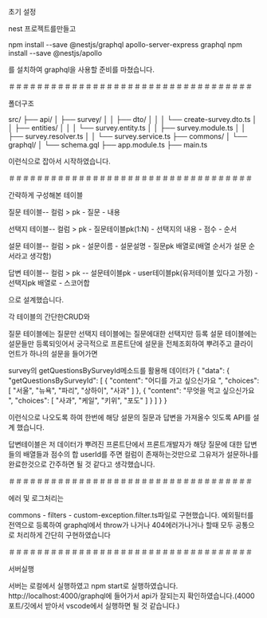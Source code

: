 초기 설정

nest 프로젝트를만들고

npm install --save @nestjs/graphql apollo-server-express graphql
npm install --save @nestjs/apollo

를 설치하여 graphql을 사용할 준비를 마쳤습니다.

＃＃＃＃＃＃＃＃＃＃＃＃＃＃＃＃＃＃＃＃＃＃＃＃＃＃＃＃＃＃＃＃＃＃＃

폴더구조

src/
├── api/
│ ├── survey/
│ │ ├── dto/
│ │ │ └── create-survey.dto.ts
│ │ ├── entities/
│ │ │ └── survey.entity.ts
│ │ ├── survey.module.ts
│ │ ├── survey.resolver.ts
│ │ └── survey.service.ts
├── commons/
│ └── graphql/
│ └── schema.gql
├── app.module.ts
├── main.ts

이런식으로 잡아서 시작하였습니다.

＃＃＃＃＃＃＃＃＃＃＃＃＃＃＃＃＃＃＃＃＃＃＃＃＃＃＃＃＃＃＃＃＃＃＃

간략하게 구성해본 테이블

질문 테이블--
컬럼 > pk - 질문 - 내용

선택지 테이블--
컬럼 > pk - 질문테이블pk(1:N) - 선택지의 내용 - 점수 - 순서

설문 테이블--
컬럼 > pk - 설문이름 - 설문설명 - 질문pk 배열로(배열 순서가 설문 순서라고 생각함)

답변 테이블--
컬럼 > pk -- 설문테이블pk - user테이블pk(유저테이블 있다고 가정) - 선택지pk 배열로 - 스코어합

으로 설계했습니다.

각 테이블의 간단한CRUD와

질문 테이블에는 질문만
선택지 테이블에는 질문에대한 선택지만 등록
설문 테이블에는 설문들만 등록되잇어서
궁극적으로 프론트단에 설문을 전체조회하여 뿌려주고
클라이언트가 하나의 설문을 들어가면

survey의 getQuestionsBySurveyId메소드를 활용해 데이터가
{
"data": {
"getQuestionsBySurveyId": [
{
"content": "어디를 가고 싶으신가요 ",
"choices": [
"서울",
"뉴욕",
"파리",
"상하이",
"사과"
]
},
{
"content": "무엇을 먹고 싶으신가요 ",
"choices": [
"사과",
"케일",
"키위",
"포도"
]
}
]
}
}

이런식으로 나오도록 하여 한번에 해당 설문의 질문과 답변을 가져올수 잇도록 API를 설계 했습니다.

답변테이블은 저 데이터가 뿌려진 프론트단에서 프론트개발자가 해당 질문에 대한 답변들의 배열들과 점수의 합 userId를 주면
컬럼이 존재하는것만으로 그유저가 설문하나를 완료한것으로 간주하면 될 것 같다고 생각했습니다.

＃＃＃＃＃＃＃＃＃＃＃＃＃＃＃＃＃＃＃＃＃＃＃＃＃＃＃＃＃＃＃＃＃＃＃

에러 및 로그처리는

commons - filters - custom-exception.filter.ts파일로 구현했습니다.
예외필터를 전역으로 등록하여 graphql에서 throw가 나거나 404에러가나거나 할때 모두 공통으로 처리하게 간단히 구현하였습니다

＃＃＃＃＃＃＃＃＃＃＃＃＃＃＃＃＃＃＃＃＃＃＃＃＃＃＃＃＃＃＃＃＃＃＃

서버실행

서버는 로컬에서 실행하였고
npm start로 실행하였습니다.
http://localhost:4000/graphql에 들어가서 api가 잘되는지 확인하였습니다.(4000포트/깃에서 받아서 vscode에서 실행하면 될 것 같습니다.)

